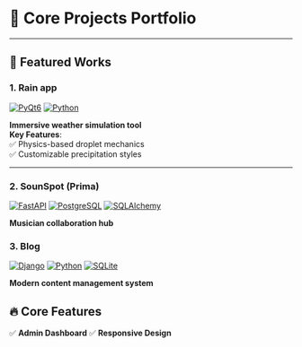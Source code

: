 # 🌟 Core Projects Portfolio

---

## 🚀 Featured Works

### 1. **Rain app**  
[![PyQt6](https://img.shields.io/badge/PyQt6-6.4-green?logo=qt)](https://www.riverbankcomputing.com/software/pyqt/)
[![Python](https://img.shields.io/badge/Python-3.10+-blue?logo=python)](https://python.org)

**Immersive weather simulation tool**  
**Key Features**:  
✅ Physics-based droplet mechanics  
✅ Customizable precipitation styles  

---
### 2. **SounSpot (Prima)**  
[![FastAPI](https://img.shields.io/badge/FastAPI-0.95-009688?logo=fastapi)](https://fastapi.tiangolo.com)
[![PostgreSQL](https://img.shields.io/badge/PostgreSQL-15-4169E1?logo=postgresql)](https://postgresql.org)
[![SQLAlchemy](https://img.shields.io/badge/SQLAlchemy-2.0-396e9c?logo=sqlalchemy)](https://www.sqlalchemy.org)


**Musician collaboration hub** 

### 3. **Blog**

[![Django](https://img.shields.io/badge/Django-4.x-092E20?logo=django)](https://www.djangoproject.com)
[![Python](https://img.shields.io/badge/Python-3.10+-3776AB?logo=python)](https://python.org)
[![SQLite](https://img.shields.io/badge/SQLite-3-003B57?logo=sqlite)](https://sqlite.org)

**Modern content management system**  
## 🔥 Core Features  
✅ **Admin Dashboard**
✅ **Responsive Design**



